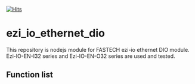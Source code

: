[![Hits](https://hits.seeyoufarm.com/api/count/incr/badge.svg?url=https%3A%2F%2Fgithub.com%2FROgistics%2ezi_io_ethernet_dio&count_bg=%2379C83D&title_bg=%23555555&icon=&icon_color=%23E7E7E7&title=hits&edge_flat=false)](https://hits.seeyoufarm.com)
# ezi_io_ethernet_dio
This repository is nodejs module for FASTECH ezi-io ethernet DIO module.
Ezi-IO-EN-I32 series and Ezi-IO-EN-O32 series are used and tested. 

## Function list


